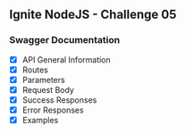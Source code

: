 ## Ignite NodeJS - Challenge 05

### Swagger Documentation
- [x] API General Information
- [x] Routes
- [x] Parameters
- [x] Request Body
- [x] Success Responses
- [x] Error Responses
- [x] Examples
